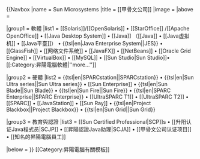 {{Navbox
|name    = Sun Microsystems
|title   = [[甲骨文公司]]
|image   = 
|above   = 

|group1  = 軟體
|list1   = [[Solaris]]/[[OpenSolaris]] • [[StarOffice]] /[[Apache OpenOffice]] • [[Java Desktop System]] • [[Java]] （[[Java]] • [[Java虚拟机]] • [[Java平臺]]） • {{tsl|en|Java Enterprise System||JES}} • [[GlassFish]] • [[网络文件系统]] • [[JavaFX]] • [[NetBeans]] • [[Oracle Grid Engine]] • [[VirtualBox]] • [[MySQL]] • [[Sun Studio|Sun Studio]]• [[:Category:昇陽電腦軟體|''more...'']]


|group2  = 硬體
|list2   = {{tsl|en|SPARCstation||SPARCstation}} • {{tsl|en|Sun Ultra series||Sun Ultra series}} • [[Sun Enterprise]] • {{tsl|en|Sun Blade||Sun Blade}} • {{tsl|en|Sun Fire||Sun Fire}} • {{tsl|en|SPARC Enterprise||SPARC Enterprise}} • [[UltraSPARC T1]] • [[UltraSPARC T2]] • [[SPARC]] • [[JavaStation]] • [[Sun Ray]] • {{tsl|en|Project Blackbox||Project Blackbox}} • {{tsl|en|Sun Grid||Sun Grid}}

|group3  = 教育與認證
|list3   = [[Sun Certified Professional|SCP]]s • [[升阳认证Java程式员|SCJP]] • [[昇陽認證Java助理|SCJA]] • [[甲骨文公司认证项目]] • [[知名的昇陽電腦員工]]

|below   = 
}}<noinclude>
<noinclude>
[[Category:昇陽電腦有關模板]]

</noinclude>